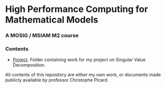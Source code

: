 # High Performance Computing for Mathematical Models

### A MOSIG / MSIAM M2 course


### Contents

- [Project](/project). Folder containing work for my project on Singular Value Decomposition.

All contents of this repository are either my own work, or documents made publicly available by professor Christophe Picard.

